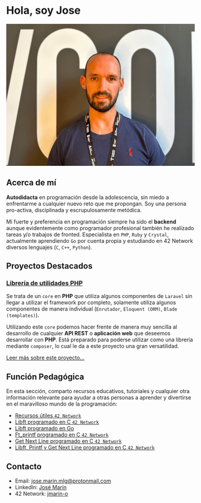 # Hola, soy Jose
![José Marín](jmarin-o.png)

## Acerca de mí
**Autodidacta** en programación desde la adolescencia, sin miedo a
enfrentarme a cualquier nuevo reto que me propongan. Soy una
persona pro-activa, disciplinada y escrupulosamente metódica.

Mi fuerte y preferencia en programación siempre ha sido el **backend** aunque
evidentemente como programador profesional también he realizado
tareas y/o trabajos de fronted. Especialista en `PHP`, `Ruby` y `Crystal`,
actualmente aprendiendo `Go` por cuenta propia y estudiando en 42
Network diversos lenguajes (`C`, `C++`, `Python`).

## Proyectos Destacados
### [Librería de utilidades PHP](https://github.com/jmarin-mlg/php_utility_core)
Se trata de un `core` en **PHP** que utiliza algunos componentes de `Laravel`
sin llegar a utilizar el framework por completo, solamente utiliza algunos
componentes de manera individual (`Enrutador`, `Eloquent (ORM)`,
`Blade (templates)`).

Utilizando este `core` podemos hacer frente de manera muy sencilla al desarrollo
de cualquier **API REST** o **aplicación web** que deseemos desarrollar con
**PHP**. Está preparado para poderse utilizar como una librería mediante
`composer`, lo cual le da a este proyecto una gran versatilidad.

[Leer más sobre este proyecto...](https://github.com/jmarin-mlg/php_utility_core)

## Función Pedagógica
En esta sección, comparto recursos educativos, tutoriales y cualquier otra
información relevante para ayudar a otras personas a aprender y divertirse en el
maravilloso mundo de la programación:
- [Recursos útiles `42 Network`](https://github.com/jmarin-mlg/resources_42_malaga)
- [Libft programado en C `42 Network`](https://github.com/jmarin-mlg/libft)
- [Libft programado en Go](https://github.com/jmarin-mlg/libft_go)
- [Ft_printf programado en C `42 Network`](https://github.com/jmarin-mlg/ft_printf)
- [Get Next Line programado en C `42 Network`](https://github.com/jmarin-mlg/get_next_line)
- [Libft, Printf y Get Next Line programado en C `42 Network`](https://github.com/jmarin-mlg/libft_printf_gnl)

## Contacto
- Email: jose.marin.mlg@protonmail.com
- LinkedIn: [José Marín](https://www.linkedin.com/in/jos%C3%A9-mar%C3%ADn-338445268/)
- 42 Network: [jmarin-o](https://profile.intra.42.fr/users/jmarin-o)
